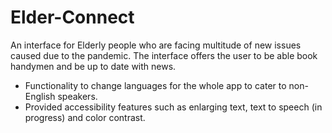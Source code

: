 # Elder-Connect
An interface for Elderly people who are facing multitude of new issues caused due to the pandemic. The interface offers the user to be able book handymen and be up to date with news.
- Functionality to change languages for the whole app to cater to non-English speakers.
- Provided accessibility features such as enlarging text, text to speech (in progress) and color contrast.

